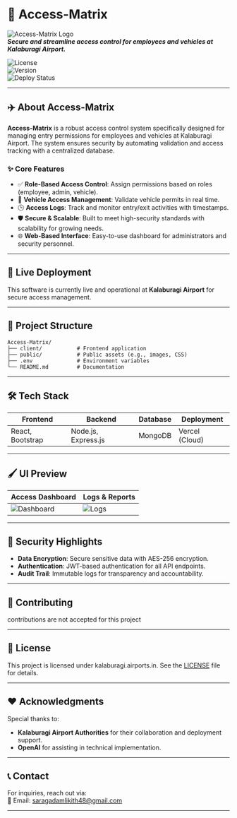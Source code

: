# 🚦 **Access-Matrix**  

![Access-Matrix Logo](https://via.placeholder.com/400x100?text=Access-Matrix)  
_**Secure and streamline access control for employees and vehicles at Kalaburagi Airport.**_  

![License](https://img.shields.io/github/license/yourusername/access-matrix?style=for-the-badge)  
![Version](https://img.shields.io/github/package-json/v/yourusername/access-matrix?style=for-the-badge)  
![Deploy Status](https://img.shields.io/github/deployments/yourusername/access-matrix/kalaburagi-airport-access?style=for-the-badge)  

---

## ✈️ **About Access-Matrix**

**Access-Matrix** is a robust access control system specifically designed for managing entry permissions for employees and vehicles at Kalaburagi Airport. The system ensures security by automating validation and access tracking with a centralized database.  

### ✨ **Core Features**  
- ✅ **Role-Based Access Control**: Assign permissions based on roles (employee, admin, vehicle).  
- 🚗 **Vehicle Access Management**: Validate vehicle permits in real time.  
- 🕒 **Access Logs**: Track and monitor entry/exit activities with timestamps.  
- 🛡️ **Secure & Scalable**: Built to meet high-security standards with scalability for growing needs.  
- 🌐 **Web-Based Interface**: Easy-to-use dashboard for administrators and security personnel.  

---

## 🚀 **Live Deployment**

This software is currently live and operational at **Kalaburagi Airport** for secure access management.

---

## 📂 **Project Structure**

```plaintext
Access-Matrix/
├── client/           # Frontend application
├── public/           # Public assets (e.g., images, CSS)
├── .env              # Environment variables
└── README.md         # Documentation
```

---

## 🛠️ **Tech Stack**

| **Frontend**        | **Backend**         | **Database**         | **Deployment**             |
|---------------------|---------------------|----------------------|----------------------------|
| React, Bootstrap    | Node.js, Express.js | MongoDB              | Vercel (Cloud)             |

---

## 🖌️ **UI Preview**

| **Access Dashboard**         | **Logs & Reports**           |
|-----------------------------|-----------------------------|
| ![Dashboard](https://via.placeholder.com/400x200?text=Dashboard+Preview) | ![Logs](https://via.placeholder.com/400x200?text=Logs+Preview) |

---

## 🔐 **Security Highlights**  

- **Data Encryption**: Secure sensitive data with AES-256 encryption.  
- **Authentication**: JWT-based authentication for all API endpoints.  
- **Audit Trail**: Immutable logs for transparency and accountability.  

---

## 🤝 **Contributing**  

contributions are not accepted for this project

---

## 📄 **License**  

This project is licensed under kalaburagi.airports.in. See the [LICENSE](LICENSE) file for details.  

---

## ❤️ **Acknowledgments**  

Special thanks to:  
- **Kalaburagi Airport Authorities** for their collaboration and deployment support.  
- **OpenAI** for assisting in technical implementation.  

---

## 📞 **Contact**  

For inquiries, reach out via:  
📧 Email: saragadamlikith48@gmail.com

--- 
